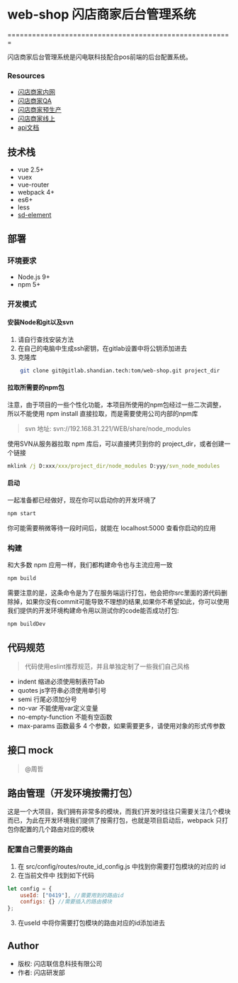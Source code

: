 # web-shop 闪店商家后台管理系统
=======================================================

闪店商家后台管理系统是闪电联科技配合pos前端的后台配置系统。

### Resources

* [闪店商家内网](http://v5.ishandian.com.cn/#/)
* [闪店商家QA](http://v5.ishandian.com.cn/#/)
* [闪店商家预生产](https://v5pre.ishandian.net/#/)
* [闪店商家线上](https://b.shandian.net/#/)
* [api文档](http://api.shandian.tech/dashboard/#!/)

## 技术栈

* vue 2.5+
* vuex
* vue-router
* webpack 4+
* es6+
* less
* [sd-element](http://gitlab.shandian.tech/zhouzhe/sd-element)

## 部署

### 环境要求
* Node.js 9+
* npm 5+

### 开发模式

#### 安装Node和git以及svn

1. 请自行查找安装方法
2. 在自己的电脑中生成ssh密钥，在gitlab设置中将公钥添加进去
3. 克隆库

```sh
	git clone git@gitlab.shandian.tech:tom/web-shop.git project_dir
```



#### 拉取所需要的npm包

注意，由于项目的一些个性化功能，本项目所使用的npm包经过一些二次调整，所以不能使用 npm install 直接拉取，而是需要使用公司内部的npm库

> svn 地址: svn://192.168.31.221/WEB/share/node_modules

使用SVN从服务器拉取 npm 库后，可以直接拷贝到你的 project_dir，或者创建一个链接

```cmd
mklink /j D:xxx/xxx/project_dir/node_modules D:yyy/svn_node_modules
```

#### 启动

一起准备都已经做好，现在你可以启动你的开发环境了

```bash
npm start
```
你可能需要稍微等待一段时间后，就能在 localhost:5000 查看你启动的应用

### 构建

和大多数 npm 应用一样，我们都构建命令也与主流应用一致

```bash
npm build
```
需要注意的是，这条命令是为了在服务端运行打包，他会把你src里面的源代码删除掉，如果你没有commit可能导致不理想的结果,如果你不希望如此，你可以使用我们提供的开发环境构建命令用以测试你的code能否成功打包:

```bash
npm buildDev
```

## 代码规范

> 代码使用eslint推荐规范，并且单独定制了一些我们自己风格

+ indent 缩进必须使用制表符Tab
+ quotes js字符串必须使用单引号
+ semi	行尾必须加分号
+ no-var 不能使用var定义变量
+ no-empty-function 不能有空函数
+ max-params 函数最多 4 个参数，如果需要更多，请使用对象的形式传参数

## 接口 mock

> @周哲

## 路由管理（开发环境按需打包）

这是一个大项目，我们拥有非常多的模块，而我们开发时往往只需要关注几个模块而已，为此在开发环境我们提供了按需打包，也就是项目启动后，webpack 只打包你配置的几个路由对应的模块

### 配置自己需要的路由

1. 在 src/config/routes/route_id_config.js 中找到你需要打包模块的对应的 id
2. 在当前文件中 找到如下代码

```js
let config = {
	useId: ["0419"], //需要用到的路由id
	configs: {} //需要插入的路由模块
};
```
3. 在useId 中将你需要打包模块的路由对应的id添加进去

## Author

* 版权: 闪店联信息科技有限公司
* 作者: 闪店研发部

